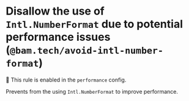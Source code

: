 # Disallow the use of `Intl.NumberFormat` due to potential performance issues (`@bam.tech/avoid-intl-number-format`)

💼 This rule is enabled in the `performance` config.

<!-- end auto-generated rule header -->

Prevents from the using `Intl.NumberFormat` to improve performance.
